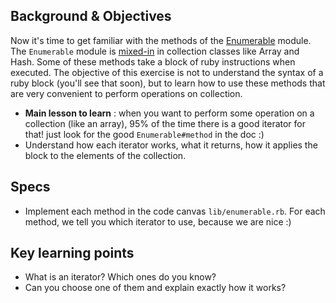 ## Background & Objectives

Now it's time to get familiar with the methods of the [Enumerable](http://ruby-doc.org/core-2.2.0/Enumerable.html) module. The `Enumerable` module is [mixed-in](http://ruby.about.com/od/beginningruby/a/mixin.htm) in collection classes like Array and Hash. Some of these methods take a block of ruby instructions when executed. The objective of this exercise is not to understand the syntax of a ruby block (you'll see that soon), but to learn how to use these methods that are very convenient to perform operations on collection.

- **Main lesson to learn** : when you want to perform some operation on a collection (like an array), 95% of the time there is a good iterator for that! just look for the good `Enumerable#method` in the doc :)
- Understand how each iterator works, what it returns, how it applies the block to the elements of the collection.

## Specs

- Implement each method in the code canvas `lib/enumerable.rb`. For each method, we tell you which iterator to use, because we are nice :)

## Key learning points

- What is an iterator? Which ones do you know?
- Can you choose one of them and explain exactly how it works?
